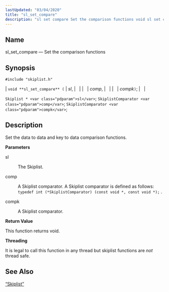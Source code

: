 ```yaml
---
lastUpdated: "03/04/2020"
title: "sl_set_compare"
description: "sl set compare Set the comparison functions void sl set compare sl comp compk Skiplist sl Skiplist Comparator comp Skiplist Comparator compk Set the data to data and key to data comparison functions sl The Skiplist comp A Skiplist comparator A Skiplist comparator is defined as follows typedef int Skiplist..."
---
```


<a name="apis.sl_setcompare"></a> 
## Name

sl_set_compare — Set the comparison functions

## Synopsis

`#include "skiplist.h"`

| `void **sl_set_compare** (` | <var class="pdparam">sl</var>, |   |
|   | <var class="pdparam">comp</var>, |   |
|   | <var class="pdparam">compk</var>`)`; |   |

`Skiplist * <var class="pdparam">sl</var>`;
`SkiplistComparator <var class="pdparam">comp</var>`;
`SkiplistComparator <var class="pdparam">compk</var>`;<a name="idp61109136"></a> 
## Description

Set the data to data and key to data comparison functions.

**<a name="idp61110368"></a> Parameters**

<dl class="variablelist">

<dt>sl</dt>

<dd>

The Skiplist.

</dd>

<dt>comp</dt>

<dd>

A Skiplist comparator. A Skiplist comparator is defined as follows: `typedef int (*SkiplistComparator) (const void *, const void *);` .

</dd>

<dt>compk</dt>

<dd>

A Skiplist comparator.

</dd>

</dl>

**<a name="idp61117312"></a> Return Value**

This function returns void.

**<a name="idp61118224"></a> Threading**

It is legal to call this function in any thread but skiplist functions are *not* thread safe.

<a name="idp61119808"></a> 
## See Also

[“Skiplist”](/momentum/3/3-api/structs-skiplist)